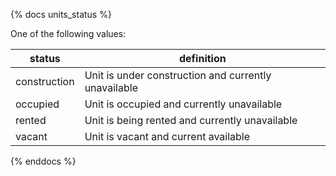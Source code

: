 {% docs units_status %}

One of the following values:

| status        | definition                                           |
|---------------|------------------------------------------------------|
| construction  | Unit is under construction and currently unavailable |
| occupied      | Unit is occupied and currently unavailable           |
| rented        | Unit is being rented and currently unavailable       |
| vacant        | Unit is vacant and current available                 |

{% enddocs %}

